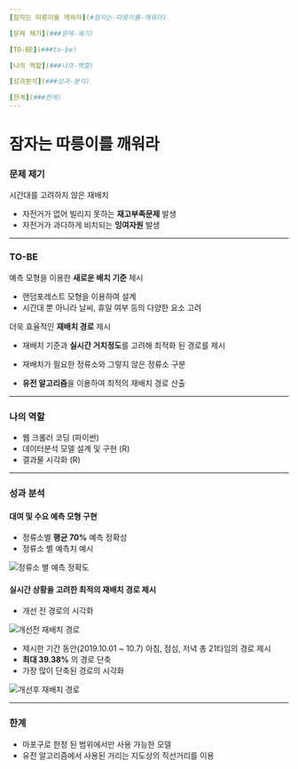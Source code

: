```yaml
---
[잠자는 따릉이를 깨워라](#잠자는-따릉이를-깨워라)

[문제 제기](###문제-제기)

[TO-BE](###to-be)

[나의 역할](###나의-역할)

[성과분석](###성과-분석)

[한계](###한계)
---
```








# 잠자는 따릉이를 깨워라

### 문제 제기

시간대를 고려하지 않은 재배치

- 자전거가 없어 빌리지 못하는 **재고부족문제** 발생
- 자전거가 과다하게 비치되는 **잉여자원** 발생

---

### TO-BE

예측 모형을 이용한 **새로운 배치 기준** 제시

- 랜덤포레스트 모형을 이용하여 설계
- 시간대 뿐 아니라 날씨, 휴일 여부 등의 다양한 요소 고려



더욱 효율적인 **재배치 경로** 제시

- 재배치 기준과 **실시간 거치정도**를 고려해 최적화 된 경로를 제시

- 재배치가 필요한 정류소와 그렇지 않은 정류소 구분

- **유전 알고리즘**을 이용하여 최적의 재배치 경로 산출

---

### 나의 역할

- 웹 크롤러 코딩 (파이썬)
- 데이터분석 모델 설계 및 구현 (R)
- 결과물 시각화 (R)

---

### 성과 분석

#### 대여 및 수요 예측 모형 구현

- 정류소별 **평균 70%** 예측 정확성
- 정류소 별 예측치 예시

![정류소 별 예측 정확도](https://user-images.githubusercontent.com/68371545/98894414-1350b100-24e8-11eb-8540-4ecf7b38edfe.png)



#### 실시간 상황을 고려한 최적의 **재배치 경로** 제시

- 개선 전 경로의 시각화

![개선전 재배치 경로](https://user-images.githubusercontent.com/68371545/98894788-f10b6300-24e8-11eb-866a-bee20dae6069.jpg)

- 제시한 기간 동안(2019.10.01 ~ 10.7) 아침, 점심, 저녁 총 21타임의 경로 제시
- **최대 39.38%** 의 경로 단축
- 가장 많이 단축된 경로의 시각화

![개선후 재배치 경로](https://user-images.githubusercontent.com/68371545/98894791-f23c9000-24e8-11eb-9487-99735c1e40d7.jpg)

---

### 한계

- 마포구로 한정 된 범위에서만 사용 가능한 모델
- 유전 알고리즘에서 사용된 거리는 지도상의 직선거리를 이용